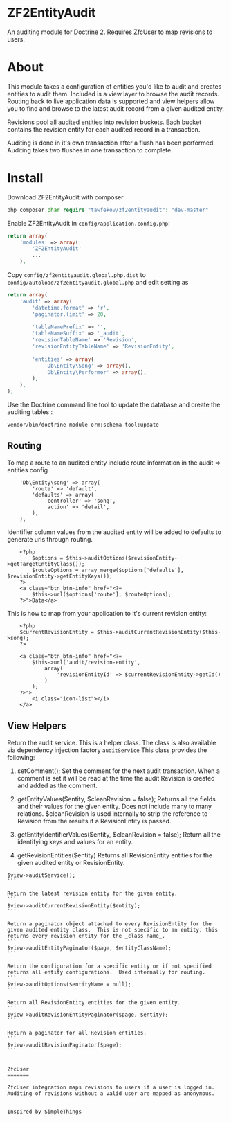 ZF2EntityAudit
==============

An auditing module for Doctrine 2.  Requires ZfcUser to map revisions to users.


About
=====

This module takes a configuration of entities you'd like to audit and creates 
entities to audit them.  Included is a view layer to browse the audit records.
Routing back to live application data is supported and view helpers
allow you to find and browse to the latest audit record from a given audited entity.

Revisions pool all audited entities into revision buckets.  Each bucket contains the revision entity for each 
audited record in a transaction.

Auditing is done in it's own transaction after a flush has been performed.  Auditing takes two flushes in one transaction to complete.  


Install
=======

Download ZF2EntityAudit with composer 

```php
php composer.phar require "tawfekov/zf2entityaudit": "dev-master"
```


Enable ZF2EntityAudit in `config/application.config.php`: 
```php
return array(
    'modules' => array(
        'ZF2EntityAudit'
        ...
    ),
```

Copy `config/zf2entityaudit.global.php.dist` to `config/autoload/zf2entityaudit.global.php` and edit setting as

```php
return array(
    'audit' => array(
        'datetime.format' => 'r',
        'paginator.limit' => 20,
        
        'tableNamePrefix' => '',
        'tableNameSuffix' => '_audit',
        'revisionTableName' => 'Revision',
        'revisionEntityTableName' => 'RevisionEntity',
        
        'entities' => array(           
            'Db\Entity\Song' => array(),
            'Db\Entity\Performer' => array(),
        ),
    ),
);
```

Use the Doctrine command line tool to update the database and create the auditing tables :

```shell
vendor/bin/doctrine-module orm:schema-tool:update
```


Routing
-------

To map a route to an audited entity include route information in the audit => entities config

```
    'Db\Entity\song' => array(
        'route' => 'default',
        'defaults' => array(
            'controller' => 'song',
            'action' => 'detail',
        ),
    ),
```

Identifier column values from the audited entity will be added to defaults to generate urls through routing.

```
    <?php
        $options = $this->auditOptions($revisionEntity->getTargetEntityClass());
        $routeOptions = array_merge($options['defaults'], $revisionEntity->getEntityKeys());
    ?>
    <a class="btn btn-info" href="<?=
        $this->url($options['route'], $routeOptions);
    ?>">Data</a>
```

This is how to map from your application to it's current revision entity:

```
    <?php
    $currentRevisionEntity = $this->auditCurrentRevisionEntity($this->song);
    ?>

    <a class="btn btn-info" href="<?=
        $this->url('audit/revision-entity',
            array(
                'revisionEntityId' => $currentRevisionEntity->getId()
            )
        );
    ?>">
        <i class="icon-list"></i>
    </a>
```


View Helpers
------------

Return the audit service.  This is a helper class.  The class is also available via dependency injection factory ```auditService```
This class provides the following:

1. setComment();
    Set the comment for the next audit transaction.  When a comment is set it will be read at the time the audit Revision is created and added as the comment.

2. getEntityValues($entity, $cleanRevision = false);
    Returns all the fields and their values for the given entity.  Does not include many to many relations.
    $cleanRevision is used internally to strip the reference to Revision from the results if a RevisionEntity is passed.

3. getEntityIdentifierValues($entity, $cleanRevision = false);
    Return all the identifying keys and values for an entity.
    
4. getRevisionEntities($entity)
    Returns all RevisionEntity entities for the given audited entity or RevisionEntity.
    
````
$view->auditService();
```

Return the latest revision entity for the given entity.
```
$view->auditCurrentRevisionEntity($entity);
```

Return a paginator object attached to every RevisionEntity for the given audited entity class.  This is not specific to an entity: this returns every revision entity for the _class name_.
```
$view->auditEntityPaginator($page, $entityClassName);
```

Return the configuration for a specific entity or if not specified returns all entity configurations.  Used internally for routing.
```
$view->auditOptions($entityName = null);
```

Return all RevisionEntity entities for the given entity.
```
$view->auditRevisionEntityPaginator($page, $entity);
```

Return a paginator for all Revision entities.
```
$view->auditRevisionPaginator($page);
```


ZfcUser 
=======

ZfcUser integration maps revisions to users if a user is logged in.  Auditing of revisions without a valid user are mapped as anonymous.


Inspired by SimpleThings
